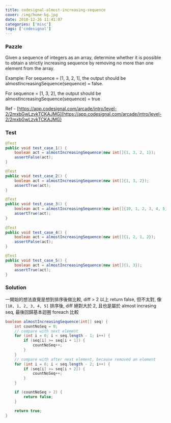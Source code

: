 ```yaml
---
title: codesignal-almost-increasing-sequence
cover: /img/home-bg.jpg
date: 2018-12-26 11:41:07
categories: ['misc']
tags: ['codesignal']
---
```

### Pazzle
Given a sequence of integers as an array, determine whether it is possible to obtain a strictly increasing sequence by removing no more than one element from the array.

Example:
For sequence = [1, 3, 2, 1], the output should be
almostIncreasingSequence(sequence) = false.

For sequence = [1, 3, 2], the output should be
almostIncreasingSequence(sequence) = true

Ref - [https://app.codesignal.com/arcade/intro/level-2/2mxbGwLzvkTCKAJMG](https://app.codesignal.com/arcade/intro/level-2/2mxbGwLzvkTCKAJMG)

### Test
```java
@Test
public void test_case_1() {
    boolean act = almostIncreasingSequence(new int[]{1, 3, 2, 1});
    assertFalse(act);
}

@Test
public void test_case_2() {
    boolean act = almostIncreasingSequence(new int[]{1, 3, 2});
    assertTrue(act);
}

@Test
public void test_case_3() {
    boolean act = almostIncreasingSequence(new int[]{10, 1, 2, 3, 4, 5});
    assertTrue(act);
}
    
@Test
public void test_case_4() {
    boolean act = almostIncreasingSequence(new int[]{1, 2, 1, 2});
    assertFalse(act);
}

@Test
public void test_case_5() {
    boolean act = almostIncreasingSequence(new int[]{1, 3});
    assertTrue(act);
}
```

### Solution
一開始的想法直覺是想到排序後做比較, diff > 2 以上 return false, 但不太對, 
像 `[10, 1, 2, 3, 4, 5]` 排序後, diff 絕對大於 2, 且也是屬於 almost incrasing seq,
最後回歸基本迴圈 foreach 比較 
```java
boolean almostIncreasingSequence(int[] seq) {
    int countNoSeq = 0;
    // compare with next element 
    for (int i = 0; i < seq.length - 1; i++) {
        if (seq[i] >= seq[i + 1]) {
            countNoSeq++;
        }
    }
    // compare with after next element, because removed an element
    for (int i = 0; i < seq.length - 2; i++) {
        if (seq[i] >= seq[i + 2]) {
            countNoSeq++;
        }
    }

    if (countNoSeq > 2) {
        return false;
    }

    return true;
}
```
